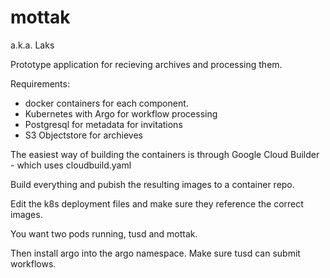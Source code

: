 # mottak
a.k.a. Laks

Prototype application for recieving archives and processing them.

Requirements:
 - docker containers for each component.
 - Kubernetes with Argo for workflow processing
 - Postgresql for metadata for invitations
 - S3 Objectstore for archieves

The easiest way of building the containers is through Google Cloud Builder - which uses cloudbuild.yaml

Build everything and pubish the resulting images to a container repo.

Edit the k8s deployment files and make sure they reference the correct images.

You want two pods running, tusd and mottak.

Then install argo into the argo namespace. Make sure tusd can submit workflows.

